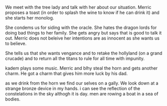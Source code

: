 We meet with the tree lady and talk with her about our situation. Merric proposes a toast (in order to splash the wine to know if he can drink it) and she starts her monolog.

She condems us for siding with the oracle. She hates the dragon lords for doing bad things to her family. She gets angry but says that is good to talk it out. Merric does not beleive her intentions are as innocent as she wants us to believe.

She tells us that she wants vengance and to retake the hollyland (on a grand crucade) and to return all the titans to rule for all time with impunity.

kadem plays some music. Merric and blhy steal the horn and gets another charm. He got a charm that gives him more luck by his dad. 

as we drink from the horn we find our selves on a gally. We look down at a strange bronze device in my hands. i can see the reflection of the constelations in the sky althogh it is day. men are rowing a boat in a sea of bodies. 